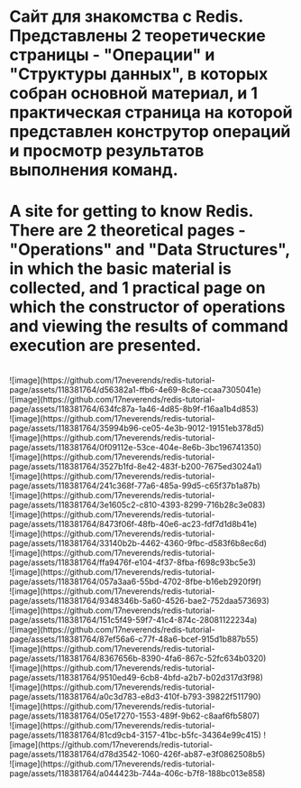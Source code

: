 <h1>Сайт для знакомства с Redis. Представлены 2 теоретические страницы - "Операции" и "Структуры данных", в которых собран основной материал, и 1 практическая страница на которой представлен конструтор операций и просмотр результатов выполнения команд.</h1>
<h1>A site for getting to know Redis. There are 2 theoretical pages - "Operations" and "Data Structures", in which the basic material is collected, and 1 practical page on which the constructor of operations and viewing the results of command execution are presented.</h1>
<br>
![image](https://github.com/17neverends/redis-tutorial-page/assets/118381764/d56382a1-ffb6-4e69-8c8e-ccaa7305041e)
<br>
![image](https://github.com/17neverends/redis-tutorial-page/assets/118381764/634fc87a-1a46-4d85-8b9f-f16aa1b4d853)
<br>
![image](https://github.com/17neverends/redis-tutorial-page/assets/118381764/35994b96-ce05-4e3b-9012-19151eb378d5)
<br>
![image](https://github.com/17neverends/redis-tutorial-page/assets/118381764/0f09112e-53ce-404e-8e6b-3bc196741350)
<br>
![image](https://github.com/17neverends/redis-tutorial-page/assets/118381764/3527b1fd-8e42-483f-b200-7675ed3024a1)
<br>
![image](https://github.com/17neverends/redis-tutorial-page/assets/118381764/241c368f-77a6-485a-99d5-c65f37b1a87b)
<br>
![image](https://github.com/17neverends/redis-tutorial-page/assets/118381764/3e1605c2-c810-4393-8299-716b28c3e083)
<br>
![image](https://github.com/17neverends/redis-tutorial-page/assets/118381764/8473f06f-48fb-40e6-ac23-fdf7d1d8b41e)
<br>
![image](https://github.com/17neverends/redis-tutorial-page/assets/118381764/33140b2b-4462-4360-9fbc-d583f6b8ec6d)
<br>
![image](https://github.com/17neverends/redis-tutorial-page/assets/118381764/ffa9476f-e104-4f37-8fba-f698c93bc5e3)
<br>
![image](https://github.com/17neverends/redis-tutorial-page/assets/118381764/057a3aa6-55bd-4702-8fbe-b16eb2920f9f)
<br>
![image](https://github.com/17neverends/redis-tutorial-page/assets/118381764/9348346b-5a60-4526-bae2-752daa573693)
<br>
![image](https://github.com/17neverends/redis-tutorial-page/assets/118381764/151c5f49-59f7-41c4-874c-28081122234a)
<br>
![image](https://github.com/17neverends/redis-tutorial-page/assets/118381764/87ef56a6-c77f-48a6-bcef-915d1b887b55)
<br>
![image](https://github.com/17neverends/redis-tutorial-page/assets/118381764/8367656b-8390-4fa6-867c-52fc634b0320)
<br>
![image](https://github.com/17neverends/redis-tutorial-page/assets/118381764/9510ed49-6cb8-4bfd-a2b7-b02d317d3f98)
<br>
![image](https://github.com/17neverends/redis-tutorial-page/assets/118381764/a0c3d783-e8d3-410f-b793-39822f511790)
<br>
![image](https://github.com/17neverends/redis-tutorial-page/assets/118381764/05e17270-1553-489f-9b62-c8aaf6fb5807)
<br>
![image](https://github.com/17neverends/redis-tutorial-page/assets/118381764/81cd9cb4-3157-41bc-b5fc-34364e99c415)
![image](https://github.com/17neverends/redis-tutorial-page/assets/118381764/d78d3542-1060-426f-ab87-e3f0862508b5)
<br>
![image](https://github.com/17neverends/redis-tutorial-page/assets/118381764/a044423b-744a-406c-b7f8-188bc013e858)


